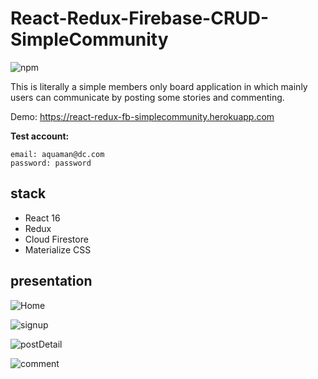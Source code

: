 # React-Redux-Firebase-CRUD-SimpleCommunity
![npm](https://img.shields.io/badge/npm-v5.6.0-blue.svg)

This is literally a simple members only board application in which mainly users can communicate by posting some stories and commenting.

Demo: https://react-redux-fb-simplecommunity.herokuapp.com

**Test account:**
```
email: aquaman@dc.com
password: password
```

## stack
* React 16
* Redux
* Cloud Firestore
* Materialize CSS

## presentation
![Home](../public/images/sc1.png)

![signup](../public/images/sc2.png)

![postDetail](../public/images/sc3.png)

![comment](../public/images/sc4.png)